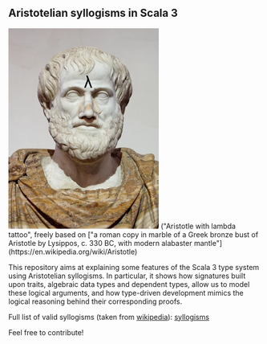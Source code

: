 ## Aristotelian syllogisms in Scala 3

<img src="images/aristotle.png" alt="drawing" width="300"/>
("Aristotle with lambda tattoo", freely based on ["a roman copy in marble of a Greek bronze bust of Aristotle by Lysippos, c. 330 BC, with modern alabaster mantle"](https://en.wikipedia.org/wiki/Aristotle)

This repository aims at explaining some features of the Scala 3 type system using Aristotelian syllogisms.
In particular, it shows how signatures built upon traits, algebraic data types and dependent types, allow us to model 
these logical arguments, and how type-driven development mimics the logical reasoning behind their 
corresponding proofs.

Full list of valid syllogisms (taken from [wikipedia](https://en.wikipedia.org/wiki/Syllogism#Types)):
[syllogisms](images/syllogisms.png)

Feel free to contribute!


